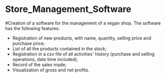 # Store_Management_Software

#Creation of a software for the management of a vegan shop. The software has the following features:

* Registration of new products, with name, quantity, selling price and purchase price;
* List of all the products contained in the stock;
* Registration in a csv file of all activities' history (purchase and selling operations, date time included);
* Record of the sales made;
* Visualization of gross and net profits.
